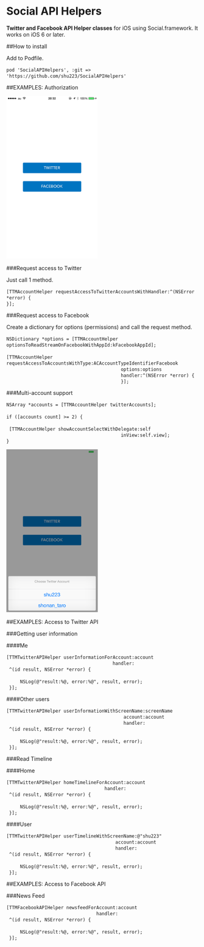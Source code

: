 Social API Helpers
======================

**Twitter and Facebook API Helper classes** for iOS using Social.framework. It works on iOS 6 or later.

##How to install

Add to Podfile.

```
pod 'SocialAPIHelpers', :git => 'https://github.com/shu223/SocialAPIHelpers'
```

##EXAMPLES: Authorization

<img src="images_for_readme/example1.png" width="240">

###Request access to Twitter

Just call 1 method.

```
[TTMAccountHelper requestAccessToTwitterAccountsWithHandler:^(NSError *error) {
}];
```


###Request access to Facebook

Create a dictionary for options (permissions) and call the request method.

```
NSDictionary *options = [TTMAccountHelper optionsToReadStreamOnFacebookWithAppId:kFacebookAppId];

[TTMAccountHelper requestAccessToAccountsWithType:ACAccountTypeIdentifierFacebook
                                          options:options
                                          handler:^(NSError *error) {
                                          }];
```


###Multi-account support

```
NSArray *accounts = [TTMAccountHelper twitterAccounts];

if ([accounts count] >= 2) {
 
 [TTMAccountHelper showAccountSelectWithDelegate:self
                                          inView:self.view];
}
```

<img src="images_for_readme/example2.png" width="240">


##EXAMPLES: Access to Twitter API

###Getting user information

####Me

```
[TTMTwitterAPIHelper userInformationForAccount:account
                                       handler:
 ^(id result, NSError *error) {
     
     NSLog(@"result:%@, error:%@", result, error);
 }];
```

####Other users

```
[TTMTwitterAPIHelper userInformationWithScreenName:screenName
                                           account:account
                                           handler:
 ^(id result, NSError *error) {
     
     NSLog(@"result:%@, error:%@", result, error);
 }];
```

###Read Timeline

####Home

```
[TTMTwitterAPIHelper homeTimelineForAccount:account
                                    handler:
 ^(id result, NSError *error) {

     NSLog(@"result:%@, error:%@", result, error);
 }];
```

####User

```
[TTMTwitterAPIHelper userTimelineWithScreenName:@"shu223"
                                        account:account
                                        handler:
 ^(id result, NSError *error) {

     NSLog(@"result:%@, error:%@", result, error);
 }];
```

##EXAMPLES: Access to Facebook API

###News Feed

```
[TTMFacebookAPIHelper newsfeedForAccount:account
                                 handler:
 ^(id result, NSError *error) {
 
     NSLog(@"result:%@, error:%@", result, error);
 }];
```
